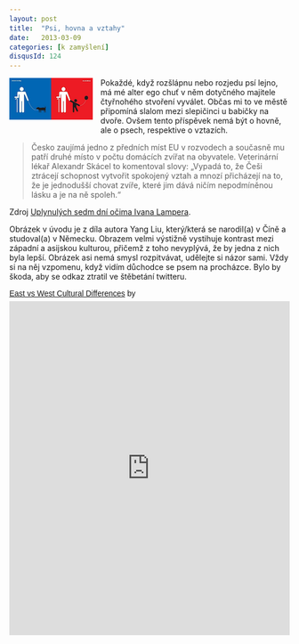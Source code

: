 ```yaml
---
layout: post
title:  "Psi, hovna a vztahy"
date:   2013-03-09
categories: [k zamyšlení]
disqusId: 124
---
```

<div style="float: left; margin: 0 1em 1em 0; text-align: center;"><a href="http://www.scribd.com/fullscreen/49362700"><img 
src="/assets/2013-03-09/20130309-on%20retirement.png" /></a></div>Pokaždé, když rozšlápnu nebo rozjedu psí lejno, má mé alter ego chuť v něm 
dotyčného 
majitele čtyřnohého stvoření vyválet. Občas mi to ve městě připomíná slalom mezi slepičinci u babičky na dvoře. Ovšem tento příspěvek nemá být o hovně, ale o psech, respektive o vztazích.
<!--more-->

> Česko zaujímá jedno z předních míst EU v rozvodech a současně mu patří druhé místo v počtu domácích zvířat na obyvatele. Veterinární 
lékař Alexandr Skácel to komentoval slovy: „Vypadá to, že Češi ztrácejí schopnost vytvořit spokojený vztah a mnozí přicházejí na to, že je jednodušší chovat zvíře, které jim dává ničím nepodmíněnou lásku a je na ně spoleh.“

Zdroj <a href="http://respekt.ihned.cz/c1-55241360-uplynulych-sedm-dni-ocima-ivana-lampera">Uplynulých sedm dní očima Ivana Lampera</a>.

Obrázek v úvodu je z díla autora Yang Liu, který/která se narodil(a) v Číně a studoval(a) v Německu. Obrazem velmi výstižně vystihuje kontrast mezi západní a asijskou kulturou, přičemž z toho nevyplývá, že by jedna z nich byla lepší. Obrázek asi nemá smysl rozpitvávat, udělejte si názor sami. Vždy si na něj vzpomenu, když vidím důchodce se psem na procházce. Bylo by škoda, aby se odkaz ztratil ve štěbetání twitteru.
<p  style=" margin: 12px auto 6px auto; font-family: Helvetica,Arial,Sans-serif; font-style: normal; font-variant: normal; font-weight: normal; font-size: 14px; line-height: normal; font-size-adjust: none; font-stretch: normal; -x-system-font: none; display: block;">   <a title="View East vs West Cultural Differences on Scribd" href="http://www.scribd.com/doc/49362700"  style="text-decoration: underline;" >East vs West Cultural Differences</a> by   <a title="View 's profile on Scribd" href="undefined"  style="text-decoration: underline;" ></a> </p><iframe class="scribd_iframe_embed" src="http://www.scribd.com/embeds/49362700/content?start_page=1&view_mode=scroll" data-auto-height="false" data-aspect-ratio="undefined" scrolling="no" id="doc_32219" width="100%" height="600" frameborder="0"></iframe>